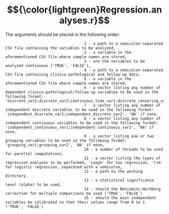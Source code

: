 # $${\color{lightgreen}Regression.analyses.r}$$

The arguments should be placed in the following order:

                                       1 - a path to a semicolon-separated CSV file containing the variables to be analyzed,
                                       2 - a variable in the aforementioned CSV file where sample names are stored,
                                       3 - are the veriables to be analyzed continuous ('TRUE', 'FALSE'),
                                       4 - a path to a semicolon-separated CSV file containing clinico-pathological and follow-up data,
                                       5 - a variable in the aforementioned CSV file where sample names are stored,
                                       6 - a vector listing any number of dependent clinico-pathological/follow-up variables to be used in the following format: 'discrete_var1;discrete_var2;continuous_time_var1:discrete_censoring_var1;continuous_time_var2:discrete_censoring_var2',
                                       7 - a vector listing any number of independent discrete variables to be used in the following format: 'independent_discrete_var1;independent_discrete_var2', 'NA' if none,
                                       8 - a vector listing any number of independent continuous variables to be used in the following format: 'independent_continuous_var1;independent_continuous_var2', 'NA' if none,
                                       9 - a vector listing one or two grouping variables to be used in the following format: 'grouping_var1;grouping_var2', 'NA' if none,
                                       10 - a number of threads to be used for parallel computations,
                                       11 - a vector listing the types of regression analyses to be performed, 'coxph' for Cox regression, 'lrm' for logistic regression, separated with a semicolon,
                                       12 - a path to the working directory,
                                       13 - a statistical significance level (alpha) to be used,
                                       14 - should the Benjamini-Hochberg correction for multiple comparisons be used ('TRUE', 'FALSE')
                                       15 - should the main independent variables be calibrated so that their values range from 0 to 1 ('TRUE', 'FALSE')
